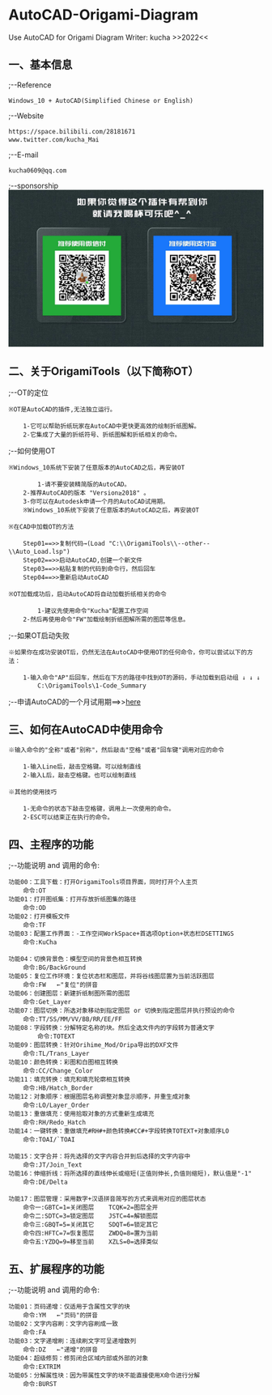 # AutoCAD-Origami-Diagram
Use AutoCAD for Origami Diagram
Writer: kucha >>2022<<


一、基本信息
---------------------------------------------------------------------------------------------------------------
;--Reference

	Windows_10 + AutoCAD(Simplified Chinese or English) 

;--Website

	https://space.bilibili.com/28181671
	www.twitter.com/kucha_Mai   

;--E-mail

	kucha0609@qq.com
;--sponsorship
	![Image text](https://github.com/kucha0609/AutoCAD-Origami-Diagram/blob/master/--Info--/sponsorship.jpg)

二、关于OrigamiTools（以下简称OT）
---------------------------------------------------------------------------------------------------------------
;--OT的定位

	※OT是AutoCAD的插件,无法独立运行。
	
		1-它可以帮助折纸玩家在AutoCAD中更快更高效的绘制折纸图解。
		2-它集成了大量的折纸符号、折纸图解和折纸相关的命令。
		
;--如何使用OT

	※Windows_10系统下安装了任意版本的AutoCAD之后，再安装OT
	
	        1-请不要安装精简版的AutoCAD。
		2-推荐AutoCAD的版本 "Version≥2018" 。
		3-你可以在Autodesk申请一个月的AutoCAD试用期。
		※Windows_10系统下安装了任意版本的AutoCAD之后，再安装OT
		
	※在CAD中加载OT的方法
	
		Step01==>>复制代码→(Load "C:\\OrigamiTools\\--other--\\Auto_Load.lsp")
		Step02==>>启动AutoCAD,创建一个新文件
		Step03==>>粘贴复制的代码到命令行，然后回车
		Step04==>>重新启动AutoCAD
		
	※OT加载成功后，启动AutoCAD将自动加载折纸相关的命令
	
	        1-建议先使用命令"Kucha"配置工作空间
		2-然后再使用命令"FW"加载绘制折纸图解所需的图层等信息。
		
;--如果OT启动失败

	※如果你在成功安装OT后，仍然无法在AutoCAD中使用OT的任何命令，你可以尝试以下的方法：
	
		1-输入命令"AP"后回车，然后在下方的路径中找到OT的源码，手动加载到启动组 ↓ ↓ ↓
		    C:\OrigamiTools\1-Code_Summary

;--申请AutoCAD的一个月试用期==>>[here](https://knowledge.autodesk.com/zh-hans/support/autocad/learn-explore/caas/CloudHelp/cloudhelp/CHS/Autodesk-Installation/files/install-workflow-to-download-product-software-htm.html)	



三、如何在AutoCAD中使用命令
---------------------------------------------------------------------------------------------------------------
	※输入命令的"全称"或者"别称"，然后敲击"空格"或者"回车键"调用对应的命令
	
		1-输入Line后，敲击空格键。可以绘制直线
		2-输入L后，敲击空格键。也可以绘制直线
		
	※其他的使用技巧	
	
		1-无命令的状态下敲击空格键，调用上一次使用的命令。
		2-ESC可以结束正在执行的命令。



四、主程序的功能
---------------------------------------------------------------------------------------------------------------
;--功能说明 and 调用的命令:

	功能00：工具下载：打开OrigamiTools项目界面，同时打开个人主页
		命令:OT
	功能01：打开图纸集：打开存放折纸图集的路径
		命令:OD    
	功能02：打开模板文件
		命令:TF  
	功能03：配置工作界面：-工作空间WorkSpace+首选项Option+状态栏DSETTINGS
		命令:KuCha
		
	功能04：切换背景色：模型空间的背景色相互转换
		命令:BG/BackGround
	功能05：复位工作环境：复位状态栏和图层，并将谷线图层置为当前活跃图层
		命令:FW   ←"复位"的拼音
	功能06：创建图层：新建折纸制图所需的图层
		命令:Get_Layer
	功能07：图层切换：所选对象移动到指定图层 or 切换到指定图层并执行预设的命令
		命令:TT/SS/MM/VV/BB/RR/EE/FF 
	功能08：字段转换：分解特定名称的块。然后全选文件内的字段转为普通文字
	        命令:TOTEXT
	功能09：图层转换：针对Orihime_Mod/Oripa导出的DXF文件
		命令:TL/Trans_Layer
	功能10：颜色转换：彩图和白图相互转换
		命令:CC/Change_Color 
	功能11：填充转换：填充和填充轮廓相互转换
		命令:HB/Hatch_Border
	功能12：对象顺序：根据图层名称调整对象显示顺序，并重生成对象
		命令:LO/Layer_Order
	功能13：重做填充：使用拾取对象的方式重新生成填充
		命令:RH/Redo_Hatch
	功能14：一键转换：重做填充#RH#+颜色转换#CC#+字段转换TOTEXT+对象顺序LO
		命令:TOAI/`TOAI 
		
	功能15：文字合并：将先选择的文字内容合并到后选择的文字内容中
		命令:JT/Join_Text 
	功能16：伸缩折线：将所选择的直线伸长或缩短(正值则伸长,负值则缩短)，默认值是"-1"
		命令:DE/Delta
		
	功能17：图层管理：采用数字+汉语拼音简写的方式来调用对应的图层状态
		命令一:GBTC=1=关闭图层    TCQK=2=图层全开
		命令二:SDTC=3=锁定图层    JSTC=4=解锁图层	
		命令三:GBQT=5=关闭其它    SDQT=6=锁定其它
		命令四:HFTC=7=恢复图层    ZWDQ=8=置为当前
		命令五:YZDQ=9=移至当前    XZLS=0=选择类似	
		


五、扩展程序的功能
---------------------------------------------------------------------------------------------------------------
;--功能说明 and 调用的命令:

	功能01：页码递增：仅适用于含属性文字的块
		命令:YM   ←"页码"的拼音
  	功能02：文字内容刷：文字内容刷成一致
		命令:FA   
  	功能03：文字递增刷：连续刷文字可呈递增数列
		命令:DZ   ←"递增"的拼音   
  	功能04：超级修剪：修剪闭合区域内部或外部的对象
		命令:EXTRIM   
  	功能05：分解属性块：因为带属性文字的块不能直接使用X命令进行分解
		命令:BURST
		
